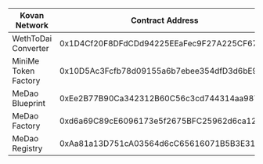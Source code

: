 | Kovan Network | Contract Address |
| --- | --- |
| WethToDai Converter | 0x1D4Cf20F8DFdCDd94225EEaFec9F27A225CF6713 |
| MiniMe Token Factory | 0x10D5Ac3Fcfb78d09155a6b7ebee354dfD3d6bE9a |
| MeDao Blueprint | 0xEe2B77B90Ca342312B60C56c3cd744314aa98781 |
| MeDao Factory | 0xd6a69C89cE6096173e5f2675BFC25962d6ca123e |
| MeDao Registry | 0xAa81a13D751cA03564d6cC65616071B5B3E3193a |
